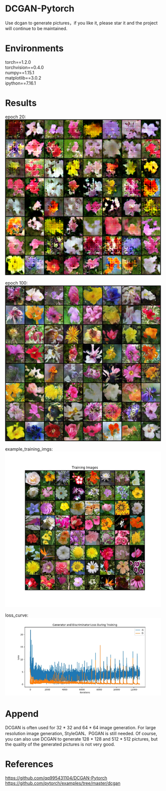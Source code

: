 # DCGAN-Pytorch

Use dcgan to generate pictures，if you like it, please star it and the project will continue to be maintained.   

# Environments

torch==1.2.0  
torchvision==0.4.0  
numpy==1.15.1     
matplotlib==3.0.2   
ipython==7.16.1      

# Results

epoch 20:  
![](/results/fake_samples_epoch_020.png)

epoch 100:    
![](/results/fake_samples_epoch_099.png)  

example_training_imgs:  
![](example_training_imgs.jpg)  

loss_curve:  
![](loss_curve.jpg)

# Append

DCGAN is often used for 32 * 32 and 64 * 64 image generation. For large resolution image generation, StyleGAN、PGGAN is still needed. Of course, you can also use DCGAN to generate 128 * 128 and 512 * 512 pictures, but the quality of the generated pictures is not very good.         

# References

https://github.com/qq995431104/DCGAN-Pytorch   
https://github.com/pytorch/examples/tree/master/dcgan      
